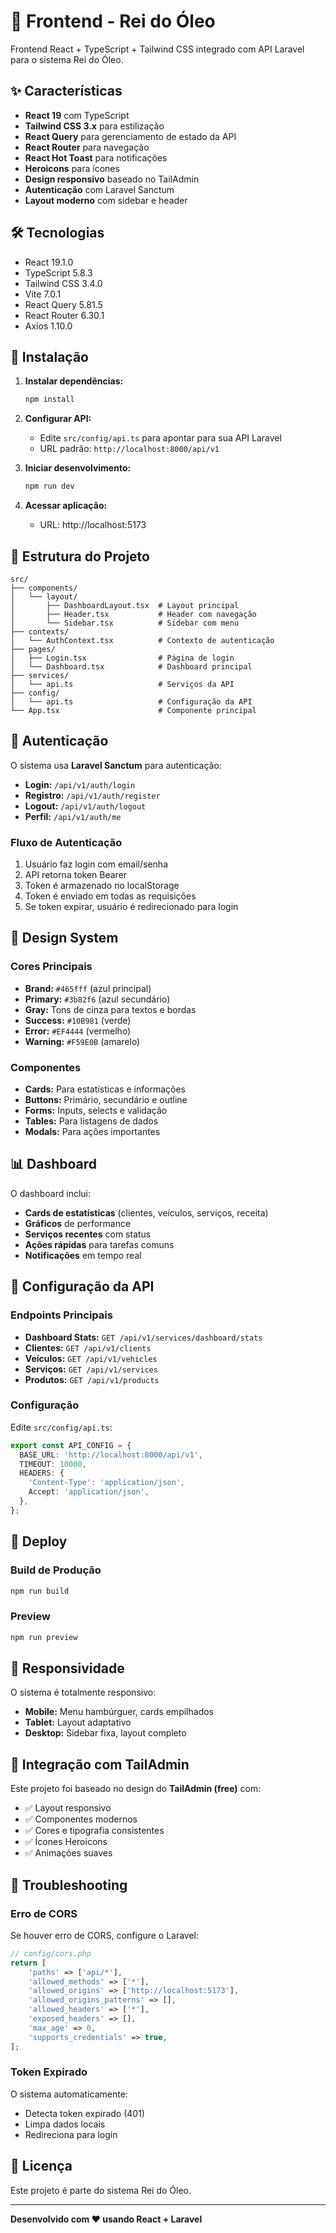 # 🚀 Frontend - Rei do Óleo

Frontend React + TypeScript + Tailwind CSS integrado com API Laravel para o sistema Rei do Óleo.

## ✨ Características

- **React 19** com TypeScript
- **Tailwind CSS 3.x** para estilização
- **React Query** para gerenciamento de estado da API
- **React Router** para navegação
- **React Hot Toast** para notificações
- **Heroicons** para ícones
- **Design responsivo** baseado no TailAdmin
- **Autenticação** com Laravel Sanctum
- **Layout moderno** com sidebar e header

## 🛠️ Tecnologias

- React 19.1.0
- TypeScript 5.8.3
- Tailwind CSS 3.4.0
- Vite 7.0.1
- React Query 5.81.5
- React Router 6.30.1
- Axios 1.10.0

## 🚀 Instalação

1. **Instalar dependências:**

   ```bash
   npm install
   ```

2. **Configurar API:**
   - Edite `src/config/api.ts` para apontar para sua API Laravel
   - URL padrão: `http://localhost:8000/api/v1`

3. **Iniciar desenvolvimento:**

   ```bash
   npm run dev
   ```

4. **Acessar aplicação:**
   - URL: http://localhost:5173

## 📁 Estrutura do Projeto

```
src/
├── components/
│   └── layout/
│       ├── DashboardLayout.tsx  # Layout principal
│       ├── Header.tsx           # Header com navegação
│       └── Sidebar.tsx          # Sidebar com menu
├── contexts/
│   └── AuthContext.tsx          # Contexto de autenticação
├── pages/
│   ├── Login.tsx                # Página de login
│   └── Dashboard.tsx            # Dashboard principal
├── services/
│   └── api.ts                   # Serviços da API
├── config/
│   └── api.ts                   # Configuração da API
└── App.tsx                      # Componente principal
```

## 🔐 Autenticação

O sistema usa **Laravel Sanctum** para autenticação:

- **Login:** `/api/v1/auth/login`
- **Registro:** `/api/v1/auth/register`
- **Logout:** `/api/v1/auth/logout`
- **Perfil:** `/api/v1/auth/me`

### Fluxo de Autenticação

1. Usuário faz login com email/senha
2. API retorna token Bearer
3. Token é armazenado no localStorage
4. Token é enviado em todas as requisições
5. Se token expirar, usuário é redirecionado para login

## 🎨 Design System

### Cores Principais

- **Brand:** `#465fff` (azul principal)
- **Primary:** `#3b82f6` (azul secundário)
- **Gray:** Tons de cinza para textos e bordas
- **Success:** `#10B981` (verde)
- **Error:** `#EF4444` (vermelho)
- **Warning:** `#F59E0B` (amarelo)

### Componentes

- **Cards:** Para estatísticas e informações
- **Buttons:** Primário, secundário e outline
- **Forms:** Inputs, selects e validação
- **Tables:** Para listagens de dados
- **Modals:** Para ações importantes

## 📊 Dashboard

O dashboard inclui:

- **Cards de estatísticas** (clientes, veículos, serviços, receita)
- **Gráficos** de performance
- **Serviços recentes** com status
- **Ações rápidas** para tarefas comuns
- **Notificações** em tempo real

## 🔧 Configuração da API

### Endpoints Principais

- **Dashboard Stats:** `GET /api/v1/services/dashboard/stats`
- **Clientes:** `GET /api/v1/clients`
- **Veículos:** `GET /api/v1/vehicles`
- **Serviços:** `GET /api/v1/services`
- **Produtos:** `GET /api/v1/products`

### Configuração

Edite `src/config/api.ts`:

```typescript
export const API_CONFIG = {
  BASE_URL: 'http://localhost:8000/api/v1',
  TIMEOUT: 10000,
  HEADERS: {
    'Content-Type': 'application/json',
    Accept: 'application/json',
  },
};
```

## 🚀 Deploy

### Build de Produção

```bash
npm run build
```

### Preview

```bash
npm run preview
```

## 📱 Responsividade

O sistema é totalmente responsivo:

- **Mobile:** Menu hambúrguer, cards empilhados
- **Tablet:** Layout adaptativo
- **Desktop:** Sidebar fixa, layout completo

## 🔄 Integração com TailAdmin

Este projeto foi baseado no design do **TailAdmin (free)** com:

- ✅ Layout responsivo
- ✅ Componentes modernos
- ✅ Cores e tipografia consistentes
- ✅ Ícones Heroicons
- ✅ Animações suaves

## 🐛 Troubleshooting

### Erro de CORS

Se houver erro de CORS, configure o Laravel:

```php
// config/cors.php
return [
    'paths' => ['api/*'],
    'allowed_methods' => ['*'],
    'allowed_origins' => ['http://localhost:5173'],
    'allowed_origins_patterns' => [],
    'allowed_headers' => ['*'],
    'exposed_headers' => [],
    'max_age' => 0,
    'supports_credentials' => true,
];
```

### Token Expirado

O sistema automaticamente:

- Detecta token expirado (401)
- Limpa dados locais
- Redireciona para login

## 📝 Licença

Este projeto é parte do sistema Rei do Óleo.

---

**Desenvolvido com ❤️ usando React + Laravel**
